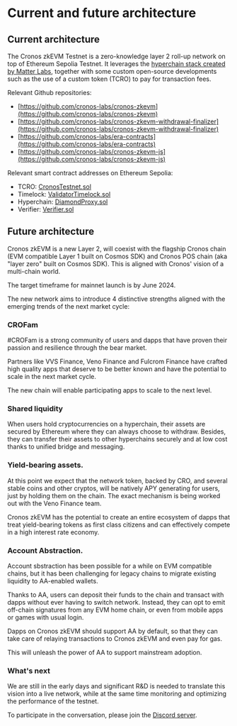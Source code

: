 # Current and future architecture

## Current architecture

The Cronos zkEVM Testnet is a zero-knowledge layer 2 roll-up network on top of Ethereum Sepolia Testnet. It leverages the [hyperchain stack created by Matter Labs](https://era.zksync.io/docs/reference/concepts/hyperscaling.html), together with some custom open-source developments such as the use of a custom token (TCRO) to pay for transaction fees.

Relevant Github repositories:

* [https://github.com/cronos-labs/cronos-zkevm](https://github.com/cronos-labs/cronos-zkevm)
* [https://github.com/cronos-labs/cronos-zkevm-withdrawal-finalizer](https://github.com/cronos-labs/cronos-zkevm-withdrawal-finalizer)
* [https://github.com/cronos-labs/era-contracts](https://github.com/cronos-labs/era-contracts)
* [https://github.com/cronos-labs/cronos-zkevm-js](https://github.com/cronos-labs/cronos-zkevm-js)

Relevant smart contract addresses on Ethereum Sepolia:

* TCRO:   [CronosTestnet.sol](https://sepolia.etherscan.io/address/0x1c815aca8daacdf46805fbFB9F08abD1D614773D)
* Timelock:   [ValidatorTimelock.sol](https://sepolia.etherscan.io/address/0x411015940f04B6f29B3081c339F53A3e86D0a227)
* Hyperchain:   [DiamondProxy.sol](https://sepolia.etherscan.io/address/0x08A064F0c455Df1806Fb02425f2C31fAFc187979)
* Verifier:   [Verifier.sol](https://sepolia.etherscan.io/address/0x264793786ac01E14378F2b3823b6c4EC0a5245D3)

## Future architecture

Cronos zkEVM is a new Layer 2, will coexist with the flagship Cronos chain (EVM compatible Layer 1 built on Cosmos SDK) and Cronos POS chain (aka "layer zero" built on Cosmos SDK). This is aligned with Cronos' vision of a multi-chain world.

The target timeframe for mainnet launch is by June 2024.

The new network aims to introduce 4 distinctive strengths aligned with the emerging trends of the next market cycle:

### **CROFam**

\#CROFam is a strong community of users and dapps that have proven their passion and resilience through the bear market.

Partners like VVS Finance, Veno Finance and Fulcrom Finance have crafted high quality apps that deserve to be better known and have the potential to scale in the next market cycle.

The new chain will enable participating apps to scale to the next level.

### **Shared liquidity**

When users hold cryptocurrencies on a hyperchain, their assets are secured by Ethereum where they can always choose to withdraw. Besides, they can transfer their assets to other hyperchains securely and at low cost thanks to unified bridge and messaging.

### **Yield-bearing assets**.

At this point we expect that the network token, backed by CRO, and several stable coins and other cryptos, will be natively APY generating for users, just by holding them on the chain. The exact mechanism is being worked out with the Veno Finance team.

Cronos zkEVM has the potential to create an entire ecosystem of dapps that treat yield-bearing tokens as first class citizens and can effectively compete in a high interest rate economy.

### **Account Abstraction**.

Account sbstraction has been possible for a while on EVM compatible chains, but it has been challenging for legacy chains to migrate existing liquidity to AA-enabled wallets.

Thanks to AA, users can deposit their funds to the chain and transact with dapps without ever having to switch network. Instead, they can opt to emit off-chain signatures from any EVM home chain, or even from mobile apps or games with usual login.

Dapps on Cronos zkEVM should support AA by default, so that they can take care of relaying transactions to Cronos zkEVM and even pay for gas.

This will unleash the power of AA to support mainstream adoption.

### What's next

We are still in the early days and significant R\&D is needed to translate this vision into a live network, while at the same time monitoring and optimizing the performance of the testnet.

To participate in the conversation, please join the [Discord server](https://discord.com/invite/cronos).

